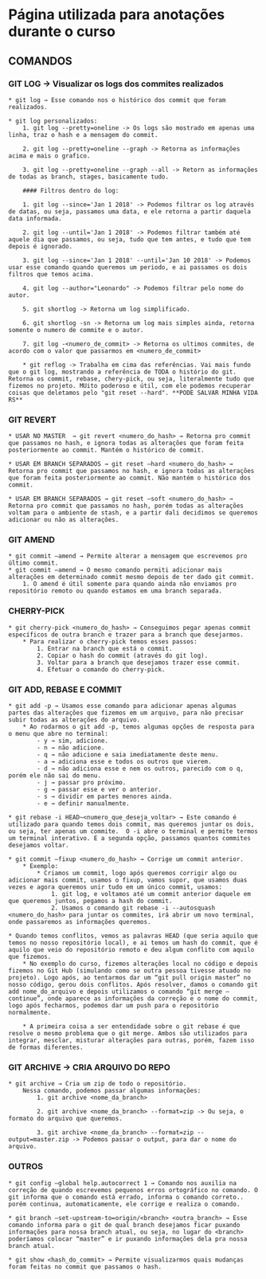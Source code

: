 # Página utilizada para anotações durante o curso

## COMANDOS

### GIT LOG -> Visualizar os logs dos commites realizados

    * git log → Esse comando nos o histórico dos commit que foram realizados.

    * git log personalizados:
        1. git log --pretty=oneline -> Os logs são mostrado em apenas uma linha, traz o hash e a mensagem do commit.

        2. git log --pretty=oneline --graph -> Retorna as informações acima e mais o grafico.

        3. git log --pretty=oneline --graph --all -> Retorn as informações de todas as branch, stages, basicamente tudo.

        #### Filtros dentro do log:

        1. git log --since='Jan 1 2018' -> Podemos filtrar os log através de datas, ou seja, passamos uma data, e ele retorna a partir daquela data informada.

        2. git log --until='Jan 1 2018' -> Podemos filtrar também até aquele dia que passamos, ou seja, tudo que tem antes, e tudo que tem depois é ignorado.

        3. git log --since='Jan 1 2018' --until='Jan 10 2018' -> Podemos usar esse comando quando queremos um periodo, e ai passamos os dois filtros que temos acima.

        4. git log --author="Leonardo" -> Podemos filtrar pelo nome do autor.

        5. git shortlog -> Retorna um log simplificado.

        6. git shortlog -sn -> Retorna um log mais simples ainda, retorna somente o numero de commite e o autor.

        7. git log -<numero_de_commit> -> Retorna os ultimos commites, de acordo com o valor que passarmos em <numero_de_commit>

        * git reflog -> Trabalha em cima das referências. Vai mais fundo que o git log, mostrando a referência de TODA o histório do git. Retorna os commit, rebase, chery-pick, ou seja, literalmente tudo que fizemos no projeto. MUito poderoso e útil, com ele podemos recuperar coisas que deletamos pelo "git reset --hard". **PODE SALVAR MINHA VIDA RS**

### GIT REVERT

    * USAR NO MASTER  → git revert <numero_do_hash> → Retorna pro commit que passamos no hash, e ignora todas as alterações que foram feita posteriormente ao commit. Mantém o histórico de commit.

    * USAR EM BRANCH SEPARADOS → git reset —hard <numero_do_hash> → Retorna pro commit que passamos no hash, e ignora todas as alterações que foram feita posteriormente ao commit. Não mantém o histórico dos commit.

    * USAR EM BRANCH SEPARADOS → git reset —soft <numero_do_hash> → Retorna pro commit que passamos no hash, porém todas as alterações voltam para o ambiente de stash, e a partir dali decidimos se queremos adicionar ou não as alterações.

### GIT AMEND

    * git commit —amend → Permite alterar a mensagem que escrevemos pro último commit.
    * git commit —amend → O mesmo comando permiti adicionar mais alterações em determinado commit mesmo depois de ter dado git commit.
        1. O amend é útil somente para quando ainda não enviamos pro repositório remoto ou quando estamos em uma branch separada.

### CHERRY-PICK

    * git cherry-pick <numero_do_hash> → Conseguimos pegar apenas commit específicos de outra branch e trazer para a branch que desejarmos.
        * Para realizar o cherry-pick temos esses passos:
            1. Entrar na branch que está o commit.
            2. Copiar o hash do commit (através do git log).
            3. Voltar para a branch que desejamos trazer esse commit.
            4. Efetuar o comando do cherry-pick.

### GIT ADD, REBASE E COMMIT

    * git add -p → Usamos esse comando para adicionar apenas algumas partes das alterações que fizemos em um arquivo, para não precisar subir todas as alterações do arquivo.
        * Ao rodarmos o git add -p, temos algumas opções de resposta para o menu que abre no terminal:
            - y → sim, adicione.
            - n → não adicione.
            - q → não adicione e saia imediatamente deste menu.
            - a → adiciona esse e todos os outros que vierem.
            - d → não adiciona esse e nem os outros, parecido com o q, porém ele não sai do menu.
            - j → passar pro próximo.
            - g → passar esse e ver o anterior.
            - s → dividir em partes menores ainda.
            - e → definir manualmente.

    * git rebase -i HEAD~<numero_que_deseja_voltar> → Este comando é utilizado para quando temos dois commit, mas queremos juntar os dois, ou seja, ter apenas um commite.  O -i abre o terminal e permite termos um terminal interativo. E a segunda opção, passamos quantos commites desejamos voltar.

    * git commit —fixup <numero_do_hash> → Corrige um commit anterior.
        * Exemplo:
            * Criamos um commit, logo após queremos corrigir algo ou adicionar mais commit, usamos o fixup, vamos supor, que usamos duas vezes e agora queremos unir tudo em um único commit, usamos:
                1. git log, e voltamos até um commit anterior daquele em que queremos juntos, pegamos a hash do commit.
                2. Usamos o comando git rebase -i --autosquash <numero_do_hash> para juntar os commites, irá abrir um novo terminal, onde passaremos as informações queremos.

    * Quando temos conflitos, vemos as palavras HEAD (que seria aquilo que temos no nosso repositório local), e ai temos um hash do commit, que é aquilo que veio do repositório remoto e deu algum conflito com aquilo que fizemos.
        * No exemplo do curso, fizemos alterações local no código e depois fizemos no Git Hub (simulando como se outra pessoa tivesse atuado no projeto). Logo após, ao tentarmos dar um “git pull origin master” no nosso código, gerou dois conflitos. Após resolver, damos o comando git add nome_do_arquivo e depois utilizamos o comando “git merge —continue”, onde aparece as informações da correção e o nome do commit, logo após fecharmos, podemos dar um push para o repositório normalmente.

        * A primeira coisa a ser entendidade sobre o git rebase é que resolve o mesmo problema que o git merge. Ambos são utilizados para integrar, mesclar, misturar alterações para outras, porém, fazem isso de formas diferentes.

### GIT ARCHIVE -> CRIA ARQUIVO DO REPO
    * git archive → Cria um zip de todo o repositório.
        Nessa comando, podemos passar algumas informações:
            1. git archive <nome_da_branch>

            2. git archive <nome_da_branch> --format=zip -> Ou seja, o formato do arquivo que queremos.

            3. git archive <nome_da_branch> --format=zip --output=master.zip -> Podemos passar o output, para dar o nome do arquivo.

### OUTROS

    * git config —global help.autocorrect 1 → Comando nos auxilia na correção de quando escrevemos pequenos erros ortográfico no comando. O git informa que o comando está errado, informa o comando correto.. porém continua, automaticamente, ele corrige e realiza o comando.

    * git branch —set-upstream-to=origin/<branch> <outra_branch> → Esse comando informa para o git de qual branch desejamos ficar puxando informações para nossa branch atual, ou seja, no lugar do <branch> poderíamos colocar “master” e ir puxando informações dela pra nossa branch atual.

    * git show <hash_do_commit> → Permite visualizarmos quais mudanças foram feitas no commit que passamos o hash.
